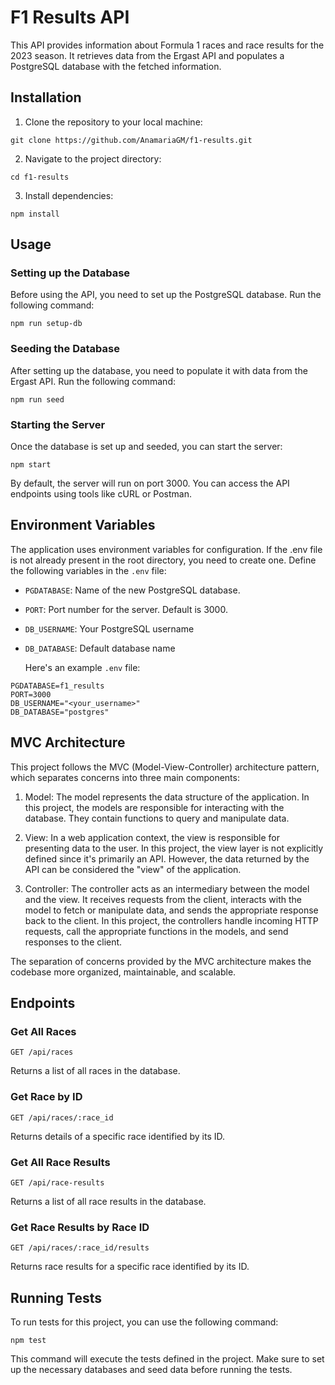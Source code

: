 # F1 Results API
This API provides information about Formula 1 races and race results for the 2023 season. It retrieves data from the Ergast API and populates a PostgreSQL database with the fetched information.
## Installation
1. Clone the repository to your local machine:
```
git clone https://github.com/AnamariaGM/f1-results.git
```
2. Navigate to the project directory:
```
cd f1-results
```
3. Install dependencies:
```
npm install
```
## Usage
### Setting up the Database
Before using the API, you need to set up the PostgreSQL database. Run the following command:
```
npm run setup-db
```
### Seeding the Database
After setting up the database, you need to populate it with data from the Ergast API. Run the following command:
```
npm run seed
```
### Starting the Server
Once the database is set up and seeded, you can start the server:
```
npm start
```
By default, the server will run on port 3000. You can access the API endpoints using tools like cURL or Postman.
## Environment Variables
The application uses environment variables for configuration. If the .env file is not already present in the root directory, you need to create one. Define the following variables in the `.env` file:

- `PGDATABASE`: Name of the new PostgreSQL database.
- `PORT`: Port number for the server. Default is 3000.
- `DB_USERNAME`: Your PostgreSQL username
- `DB_DATABASE`: Default database name

  Here's an example `.env` file:
```
PGDATABASE=f1_results
PORT=3000
DB_USERNAME="<your_username>"
DB_DATABASE="postgres"
```
## MVC Architecture

This project follows the MVC (Model-View-Controller) architecture pattern, which separates concerns into three main components:

1. Model: The model represents the data structure of the application. In this project, the models are responsible for interacting with the database. They contain functions to query and manipulate data.

2. View: In a web application context, the view is responsible for presenting data to the user. In this project, the view layer is not explicitly defined since it's primarily an API. However, the data returned by the API can be considered the "view" of the application.

3. Controller: The controller acts as an intermediary between the model and the view. It receives requests from the client, interacts with the model to fetch or manipulate data, and sends the appropriate response back to the client. In this project, the controllers handle incoming HTTP requests, call the appropriate functions in the models, and send responses to the client.

The separation of concerns provided by the MVC architecture makes the codebase more organized, maintainable, and scalable.

## Endpoints

### Get All Races

```
GET /api/races
```
Returns a list of all races in the database.

### Get Race by ID
```
GET /api/races/:race_id
```
Returns details of a specific race identified by its ID.

### Get All Race Results
```
GET /api/race-results
```
Returns a list of all race results in the database.

### Get Race Results by Race ID
```
GET /api/races/:race_id/results
```
Returns race results for a specific race identified by its ID.

## Running Tests
To run tests for this project, you can use the following command:

```
npm test
```
This command will execute the tests defined in the project. Make sure to set up the necessary databases and seed data before running the tests.

